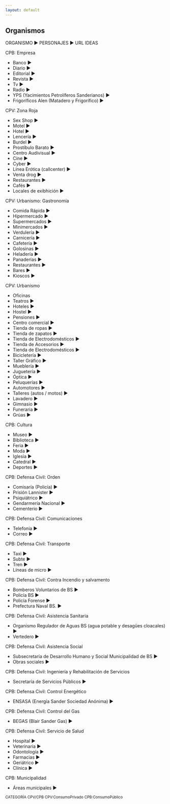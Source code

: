 ```yaml
---
layout: default
---
```


<h2>Organismos</h2>

ORGANISMO ► PERSONAJES ► URL IDEAS

CPB: Empresa
- Banco ► 
- Diario ► 
- Editorial ► 
- Revista ► 
- Tv ► 
- Radio ► 
- YPS (Yacimientos Petrolíferos Sanderianos) ► 
- Frigoríficos Alen (Matadero y Frigorífico) ► 

CPV: Zona Roja
- Sex Shop ►  
- Motel ►
- Hotel ► 
- Lencería ► 
- Burdel ► 
- Prostíbulo Barato ► 
- Centro Audivisual ► 
- Cine ►
- Cyber ► 
- Línea Erótica (callcenter) ► 
- Venta drog ►
- Restaurantes ►
- Cafés ► 
- Locales de exibhición ► 

CPV: Urbanismo: Gastronomía 
- Comida Rápida ► 
- Hipermercado ► 
- Supermercados ►
- Minimercados ► 
- Verdulería ► 
- Carnicería ► 
- Cafetería ► 
- Golosinas ► 
- Heladería ► 
- Panaderías ► 
- Restaurantes ► 
- Bares ► 
- Kioscos ► 

CPV: Urbanismo
- Oficinas 
- Teatros ► 
- Hoteles ► 
- Hostel ► 
- Pensiones ► 
- Centro comercial ► 
- Tienda de ropas ► 
- Tienda de zapatos ► 
- Tienda de Electrodomésticos ► 
- Tienda de Accesorios ► 
- Tienda de Electrodomésticos ► 
- Bicicletería ► 
- Taller Gráfico ► 
- Mueblería   ► 
- Juguetería ► 
- Óptica ► 
- Peluquerías ► 
- Automotores ► 
- Talleres (autos / motos) ► 
- Lavadero ► 
- Gimnasio ► 
- Funeraria ► 
- Grúas ► 

CPB: Cultura 
- Museo ► 
- Biblioteca ► 
- Feria ► 
- Moda ► 
- Iglesia ► 
- Catedral ► 
- Deportes ► 

CPB: Defensa Civil: Orden
- Comisaría (Policía) ►  
- Prisión Lannister ► 
- Psiquiátrico ►
- Gendarmería Nacional ► 
- Cementerio ► 

CPB: Defensa Civil: Comunicaciones
- Telefonía ►  
- Correo ► 

CPB: Defensa Civil: Transporte 
- Taxi ► 
- Subte  ► 
- Tren ► 
- Líneas de micro ► 

CPB: Defensa Civil: Contra Incendio y salvamento
- Bomberos Voluntarios de BS ► 
- Policía BS ► 
- Policía Forense ►
- Prefectura Naval BS. ► 

CPB: Defensa Civil: Asistencia Sanitaria
- Organismo Regulador de Aguas BS (agua potable y desagües cloacales) ► 
- Vertedero ► 

CPB: Defensa Civil: Asistencia Social 
- Subsecretaría de Desarrollo Humano y Social Municipalidad de BS ► 
- Obras sociales ►

CPB: Defensa Civil: Ingeniería y Rehabilitación de Servicios
- Secretaría de Servicios Públicos ►  

CPB: Defensa Civil: Control Energético
- ENSASA (Energía Sander Sociedad Anónima) ► 

CPB: Defensa Civil: Control del Gas
- BEGAS (Blair Sander Gas) ►  

CPB: Defensa Civil: Servicio de Salud
- Hospital ►  
- Veterinaria ►  
- Odontología ►
- Farmacias ► 
- Geriátrico ► 
- Clínica ► 

CPB: Municipalidad 
- Áreas municipales ► 



<small>CATEGORÍA CPV/CPB 
CPV:ConsumoPrivado 
CPB:ConsumoPúblico</small>
